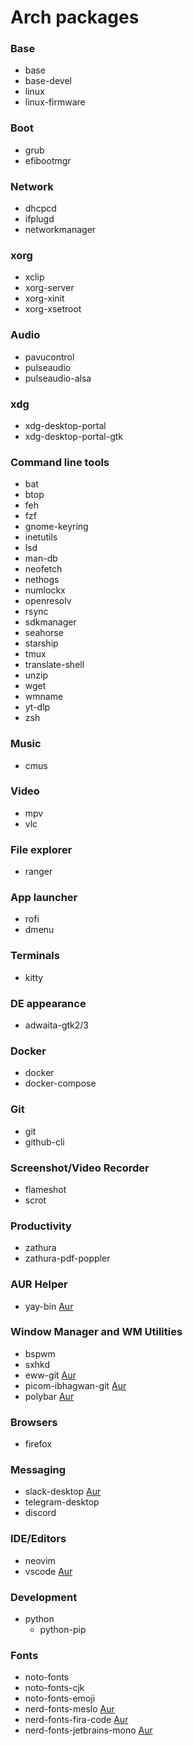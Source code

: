 # Arch packages

### Base

- base
- base-devel
- linux
- linux-firmware

### Boot

- grub
- efibootmgr

### Network

- dhcpcd
- ifplugd
- networkmanager

### xorg

- xclip
- xorg-server
- xorg-xinit
- xorg-xsetroot

### Audio

- pavucontrol
- pulseaudio
- pulseaudio-alsa

### xdg

- xdg-desktop-portal
- xdg-desktop-portal-gtk

### Command line tools

- bat
- btop
- feh
- fzf
- gnome-keyring
- inetutils
- lsd
- man-db
- neofetch
- nethogs
- numlockx
- openresolv
- rsync
- sdkmanager
- seahorse
- starship
- tmux
- translate-shell
- unzip
- wget
- wmname
- yt-dlp
- zsh

### Music

- cmus

### Video

- mpv
- vlc

### File explorer

- ranger

### App launcher

- rofi
- dmenu

### Terminals

- kitty

### DE appearance

- adwaita-gtk2/3

### Docker

- docker
- docker-compose

### Git

- git
- github-cli

### Screenshot/Video Recorder

- flameshot
- scrot

### Productivity
- zathura
- zathura-pdf-poppler


### AUR Helper

- yay-bin [Aur](https://aur.archlinux.org/packages/yay-bin)

### Window Manager and WM Utilities

- bspwm
- sxhkd
- eww-git [Aur](https://aur.archlinux.org/packages/eww-git)
- picom-ibhagwan-git [Aur](https://aur.archlinux.org/packages/picom-ibhagwan-git)
- polybar [Aur](https://aur.archlinux.org/packages/polybar)

### Browsers

- firefox

### Messaging

- slack-desktop [Aur](https://aur.archlinux.org/packages/slack-desktop)
- telegram-desktop
- discord

### IDE/Editors

- neovim
- vscode [Aur](https://aur.archlinux.org/packages/visual-studio-code-bin)

### Development

- python
  - python-pip

### Fonts

- noto-fonts
- noto-fonts-cjk
- noto-fonts-emoji
- nerd-fonts-meslo [Aur](https://aur.archlinux.org/packages/nerd-fonts-meslo)
- nerd-fonts-fira-code [Aur](https://aur.archlinux.org/packages/nerd-fonts-fira-code)
- nerd-fonts-jetbrains-mono [Aur](https://aur.archlinux.org/packages/nerd-fonts-jetbrains-mono)
